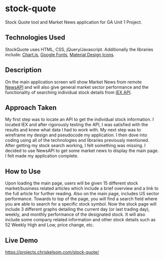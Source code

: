# stock-quote

Stock Quote tool and Market News application for GA Unit 1 Project.

## Technologies Used
StockQuote uses HTML, CSS, jQuery/Javascript. Additionally the libraries include: [Chart.js](https://www.chartjs.org/), [Google Fonts](https://fonts.google.com/), [Material Design Icons](https://material.io/tools/icons/?style=baseline).

## Description
On the main application screen will show Market News from remote [NewsAPI](https://newsapi.org/) and will also give general market sector performance and the functionality of searching individual stock details from [IEX API](https://iextrading.com/developer/).

## Approach Taken
My first step was to locate an API to get the individual stock information. I located IEX and after rigorously testing the API, I was satisfied with the results and knew what data I had to work with. My next step was to wireframe my design and pseudocode my application. I then dove into coding using all of the technologies and libraries previously mentioned. After getting my stock search working, I felt something was missing. I decided to use NewsAPI to get some market news to display the main page. I felt made my application complete.

## How to Use
Upon loading the main page, users will be given 15 different stock market/business related articles which include a brief overview and a link to the full article for further reading. Also on the main page, includes US sector performance. Towards to top of the page, you will find a search field where you are able to search for a specific stock symbol. Now the stock page will include 3 different graphs detailing the current day (or last trading day), weekly, and monthly performance of the designated stock. It will also include some company related information and other stock details such as 52 Weekly High and Low, price change, etc.

## Live Demo
https://projects.chriskelsom.com/stock-quote/

